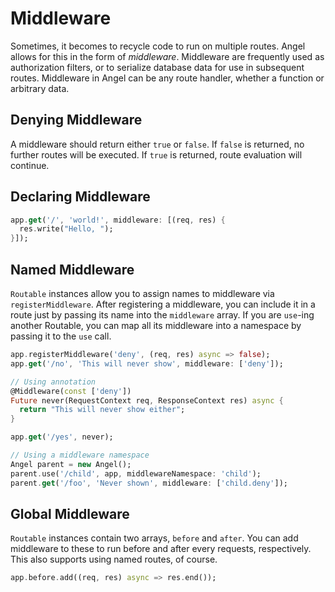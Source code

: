 # Middleware

Sometimes, it becomes to recycle code to run on multiple routes. Angel allows for this in the form of *middleware*. Middleware are frequently used as authorization filters, or to serialize database data for use in subsequent routes. Middleware in Angel can be any route handler, whether a function or arbitrary data.

## Denying Middleware
A middleware should return either `true` or `false`. If `false` is returned, no further routes will be executed. If `true` is returned, route evaluation will continue.

## Declaring Middleware

```dart
app.get('/', 'world!', middleware: [(req, res) {
  res.write("Hello, ");
}]);
```

## Named Middleware
`Routable` instances allow you to assign names to middleware via `registerMiddleware`. After registering a middleware, you can include it in a route just by passing its name into the `middleware` array. If you are `use`-ing another Routable, you can map all its middleware into a namespace by passing it to the `use` call.

```dart
app.registerMiddleware('deny', (req, res) async => false);
app.get('/no', 'This will never show', middleware: ['deny']);

// Using annotation
@Middleware(const ['deny'])
Future never(RequestContext req, ResponseContext res) async {
  return "This will never show either";
}

app.get('/yes', never);

// Using a middleware namespace
Angel parent = new Angel();
parent.use('/child', app, middlewareNamespace: 'child');
parent.get('/foo', 'Never shown', middleware: ['child.deny']);
```

## Global Middleware
`Routable` instances contain two arrays, `before` and `after`. You can add middleware to these to run before and after every requests, respectively. This also supports using named routes, of course.

```dart
app.before.add((req, res) async => res.end());
```